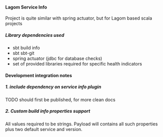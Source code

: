 #### Lagom Service Info
Project is quite similar with spring actuator, but for Lagom based scala projects

##### Library dependencies used
- sbt build info
- sbt sbt-git
- spring actuator (jdbc for database checks)
- set of provided libraries required for specific health indicators

#### Development integration notes
##### 1. include dependency on service info plugin
TODO should first be published, for more clean docs

##### 2. Custom build info properties support
All values required to be strings. Payload will contains all such properties plus two default service and version.

